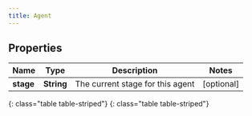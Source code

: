 ```yaml
---
title: Agent
---
```


## Properties

| Name | Type | Description | Notes |
| ------------ | ------------- | ------------- | ------------- |
| **stage** | **String** | The current stage for this agent |  [optional] |
{: class="table table-striped"}
{: class="table table-striped"}


